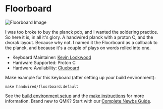 # Floorboard

![Floorboard Image](https://i.imgur.com/gJLgwQI.jpg)

I was too broke to buy the planck pcb, and I wanted the soldering practice. So here it is, in all it's glory. A handwired planck with a proton C, and the dvorak layout. Because why not. I named it the Floorboard as a callback to the planck, and because it's a couple of plays on words rolled into one.

* Keyboard Maintainer: [Kevin Lockwood](https://github.com/kevin-b-lockwood)
* Hardware Supported: Proton C
* Hardware Availability: [Clueboard](https://clueboard.co/parts/qmk-proton-c)

Make example for this keyboard (after setting up your build environment):

    make handwired/floorboard:default

See the [build environment setup](https://docs.qmk.fm/#/getting_started_build_tools) and the [make instructions](https://docs.qmk.fm/#/getting_started_make_guide) for more information. Brand new to QMK? Start with our [Complete Newbs Guide](https://docs.qmk.fm/#/newbs).
